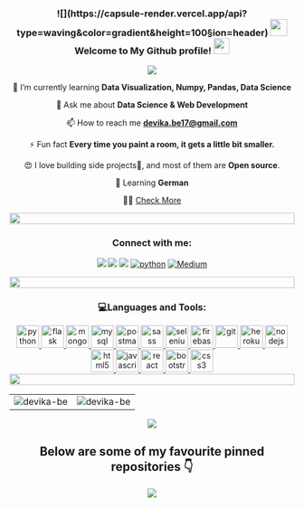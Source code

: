 <h3 align="center">
![](https://capsule-render.vercel.app/api?type=waving&color=gradient&height=100&section=header)

<img src="https://camo.githubusercontent.com/5bbf8ca61ef5f92684489ace45ad6f45984fff87a621040c62b1fe31e3005ff9/687474703a2f2f692e696d6775722e636f6d2f436a34724d72532e676966" width="30">
  Welcome to My Github profile!
<img src="https://media.giphy.com/media/hvRJCLFzcasrR4ia7z/giphy.gif" width="28">
</h3>
<p align="center">
<a href="https://github.com/devika-be"><img src="https://readme-typing-svg.herokuapp.com?color=%2336BCF7&center=true&vCenter=true&lines=Hi+%2C+I+am+Devika+Pagare;A+Passionate+Data+Analyst+from+India"></a>
</p>

<!--
**devika-be/devika-be** is a ✨ _special_ ✨ repository because its `README.md` (this file) appears on your GitHub profile.
-->
<div align="center">
  
🌱 I’m currently learning **Data Visualization, Numpy, Pandas, Data Science**

💬 Ask me about **Data Science & Web Development**

📫 How to reach me **devika.be17@gmail.com**

⚡ Fun fact **Every time you paint a room, it gets a little bit smaller.**

😍 I love building side projects💫, and most of them are <b>Open source</b>.

🏯 Learning **German**

👨‍💻 [Check More](https://linktr.ee/devikapagare/)

</div>

<img src="https://i.imgur.com/dBaSKWF.gif" height="20" width="100%">

<h3 align="center">Connect with me:</h3>
<p align="center">
<a href="https://www.linkedin.com/in/devika-pagare-a205861aa/"><img src="https://img.shields.io/badge/linkedin-%230077B5.svg?&style=for-the-badge&logo=linkedin&logoColor=white=https://www.linkedin.com/in/devika-pagare-a205861aa/"></a>
<a href="mailto:devika.be17@gmail.com"><img src="https://img.shields.io/badge/gmail-%23EE0000.svg?&style=for-the-badge&logo=gmail&logoColor=white"></a>
<a href="https://linktr.ee/devikapagare"><img src="https://img.shields.io/website?down_color=red&down_message=Under%20work&label=Portfolio&logo=github&style=for-the-badge&up_color=blue&up_message=Working&url=https://www.linkedin.com/in/devika-pagare-a205861aa/"></a>
<a  href="https://www.kaggle.com/devikabe"  target="_blank"><img  src="https://img.shields.io/badge/Kaggle-035a7d?style=for-the-badge&logo=kaggle&logoColor=white"  alt="python"/></a>
<a href="https://medium.com/@devika.be17" target="_blank"><img alt="Medium" src="https://img.shields.io/badge/medium-%2312100E.svg?&style=for-the-badge&logo=medium&logoColor=white" /></a>
</p>

<img src="https://i.imgur.com/dBaSKWF.gif" height="20" width="100%">

<h3 align="center">💻Languages and Tools:</h3>
<p align="center"> 
<div align="center">
<a href="https://www.python.org" target="_blank" rel="noreferrer"> <img src="https://githubraw.com/devicons/devicon/master/icons/python/python-original.svg" alt="python" width="40" height="40"/> </a> 
<a href="https://flask.palletsprojects.com/" target="_blank" rel="noreferrer"> <img src="https://www.vectorlogo.zone/logos/pocoo_flask/pocoo_flask-icon.svg" alt="flask" width="40" height="40"/> </a> 
<a href="https://www.mongodb.com/" target="_blank" rel="noreferrer"> <img src="https://githubraw.com/devicons/devicon/master/icons/mongodb/mongodb-original-wordmark.svg" alt="mongodb" width="40" height="40"/> </a> <a href="https://www.mysql.com/" target="_blank" rel="noreferrer"> <img src="https://githubraw.com/devicons/devicon/master/icons/mysql/mysql-original-wordmark.svg" alt="mysql" width="40" height="40"/> </a> 
<a href="https://postman.com" target="_blank" rel="noreferrer"> <img src="https://www.vectorlogo.zone/logos/getpostman/getpostman-icon.svg" alt="postman" width="40" height="40"/> </a> 
<a href="https://sass-lang.com" target="_blank" rel="noreferrer"> <img src="https://githubraw.com/devicons/devicon/master/icons/sass/sass-original.svg" alt="sass" width="40" height="40"/> </a> 
<a href="https://www.selenium.dev" target="_blank" rel="noreferrer"> <img src="https://githubraw.com/detain/svg-logos/780f25886640cef088af994181646db2f6b1a3f8/svg/selenium-logo.svg" alt="selenium" width="40" height="40"/> </a><a href="https://firebase.google.com/" target="_blank" rel="noreferrer"> <img src="https://www.vectorlogo.zone/logos/firebase/firebase-icon.svg" alt="firebase" width="40" height="40"/> </a> 
<a href="https://git-scm.com/" target="_blank" rel="noreferrer"> <img src="https://www.vectorlogo.zone/logos/git-scm/git-scm-icon.svg" alt="git" width="40" height="40"/> </a> 
<a href="https://heroku.com" target="_blank" rel="noreferrer"> <img src="https://www.vectorlogo.zone/logos/heroku/heroku-icon.svg" alt="heroku" width="40" height="40"/> </a>
<a href="https://nodejs.org" target="_blank" rel="noreferrer"> <img src="https://githubraw.com/devicons/devicon/master/icons/nodejs/nodejs-original-wordmark.svg" alt="nodejs" width="40" height="40"/> </a>
<a href="https://www.w3.org/html/" target="_blank" rel="noreferrer"> <img src="https://githubraw.com/devicons/devicon/master/icons/html5/html5-original-wordmark.svg" alt="html5" width="40" height="40"/> </a> 
<a href="https://developer.mozilla.org/en-US/docs/Web/JavaScript" target="_blank" rel="noreferrer"> <img src="https://githubraw.com/devicons/devicon/master/icons/javascript/javascript-original.svg" alt="javascript" width="40" height="40"/> </a> 
<a href="https://reactjs.org/" target="_blank" rel="noreferrer"> <img src="https://githubraw.com/devicons/devicon/master/icons/react/react-original-wordmark.svg" alt="react" width="40" height="40"/> </a>
<a href="https://getbootstrap.com" target="_blank" rel="noreferrer"> <img src="https://githubraw.com/devicons/devicon/master/icons/bootstrap/bootstrap-plain-wordmark.svg" alt="bootstrap" width="40" height="40"/> </a> <a href="https://www.w3schools.com/css/" target="_blank" rel="noreferrer"> <img src="https://githubraw.com/devicons/devicon/master/icons/css3/css3-original-wordmark.svg" alt="css3" width="40" height="40"/> </a>

</div>
<img src="https://i.imgur.com/dBaSKWF.gif" height="20" width="100%">
</a> </p>
<div align="center">
<table>
  <tr>
    <td><img src="https://github-readme-stats.vercel.app/api?username=devika-be&show_icons=true&theme=dark&locale=en" alt="devika-be" /></td>
    <td><img src="https://github-readme-stats.vercel.app/api/top-langs?username=devika-be&show_icons=true&theme=dark&locale=en&layout=compact" alt="devika-be" /></td>
  </tr>
</table>
</div>
<div align="center">
  
![](https://capsule-render.vercel.app/api?type=waving&color=gradient&height=100&section=footer)

</div>

<div align="center">
  
## Below are some of my favourite pinned repositories :point_down:

<img align="center" src="https://emoji.gg/assets/emoji/7524_this_animated_bottom.gif">
</div>
  
